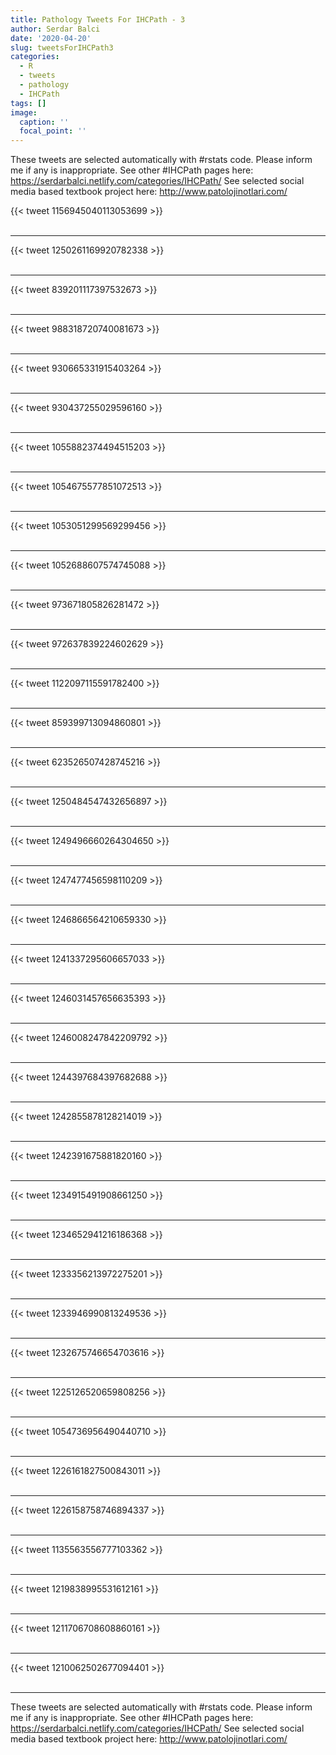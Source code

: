 ```yaml
---
title: Pathology Tweets For IHCPath - 3
author: Serdar Balci
date: '2020-04-20'
slug: tweetsForIHCPath3
categories:
  - R
  - tweets
  - pathology
  - IHCPath
tags: []
image:
  caption: ''
  focal_point: ''
---
```



These tweets are selected automatically with #rstats code. Please inform me if any is inappropriate.
See other #IHCPath pages here: https://serdarbalci.netlify.com/categories/IHCPath/ 
See selected social media based textbook project here: http://www.patolojinotlari.com/

{{< tweet 1156945040113053699 >}}
<br>
<br>
<hr>
{{< tweet 1250261169920782338 >}}
<br>
<br>
<hr>
{{< tweet 839201117397532673 >}}
<br>
<br>
<hr>
{{< tweet 988318720740081673 >}}
<br>
<br>
<hr>
{{< tweet 930665331915403264 >}}
<br>
<br>
<hr>
{{< tweet 930437255029596160 >}}
<br>
<br>
<hr>
{{< tweet 1055882374494515203 >}}
<br>
<br>
<hr>
{{< tweet 1054675577851072513 >}}
<br>
<br>
<hr>
{{< tweet 1053051299569299456 >}}
<br>
<br>
<hr>
{{< tweet 1052688607574745088 >}}
<br>
<br>
<hr>
{{< tweet 973671805826281472 >}}
<br>
<br>
<hr>
{{< tweet 972637839224602629 >}}
<br>
<br>
<hr>
{{< tweet 1122097115591782400 >}}
<br>
<br>
<hr>
{{< tweet 859399713094860801 >}}
<br>
<br>
<hr>
{{< tweet 623526507428745216 >}}
<br>
<br>
<hr>
{{< tweet 1250484547432656897 >}}
<br>
<br>
<hr>
{{< tweet 1249496660264304650 >}}
<br>
<br>
<hr>
{{< tweet 1247477456598110209 >}}
<br>
<br>
<hr>
{{< tweet 1246866564210659330 >}}
<br>
<br>
<hr>
{{< tweet 1241337295606657033 >}}
<br>
<br>
<hr>
{{< tweet 1246031457656635393 >}}
<br>
<br>
<hr>
{{< tweet 1246008247842209792 >}}
<br>
<br>
<hr>
{{< tweet 1244397684397682688 >}}
<br>
<br>
<hr>
{{< tweet 1242855878128214019 >}}
<br>
<br>
<hr>
{{< tweet 1242391675881820160 >}}
<br>
<br>
<hr>
{{< tweet 1234915491908661250 >}}
<br>
<br>
<hr>
{{< tweet 1234652941216186368 >}}
<br>
<br>
<hr>
{{< tweet 1233356213972275201 >}}
<br>
<br>
<hr>
{{< tweet 1233946990813249536 >}}
<br>
<br>
<hr>
{{< tweet 1232675746654703616 >}}
<br>
<br>
<hr>
{{< tweet 1225126520659808256 >}}
<br>
<br>
<hr>
{{< tweet 1054736956490440710 >}}
<br>
<br>
<hr>
{{< tweet 1226161827500843011 >}}
<br>
<br>
<hr>
{{< tweet 1226158758746894337 >}}
<br>
<br>
<hr>
{{< tweet 1135563556777103362 >}}
<br>
<br>
<hr>
{{< tweet 1219838995531612161 >}}
<br>
<br>
<hr>
{{< tweet 1211706708608860161 >}}
<br>
<br>
<hr>
{{< tweet 1210062502677094401 >}}
<br>
<br>
<hr>


These tweets are selected automatically with #rstats code. Please inform me if any is inappropriate.
See other #IHCPath pages here: https://serdarbalci.netlify.com/categories/IHCPath/ 
See selected social media based textbook project here: http://www.patolojinotlari.com/
